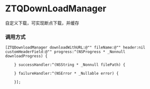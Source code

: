 # ZTQDownLoadManager
自定义下载，可实现断点下载，并缓存

### 调用方式

```
[ZTQDownloadManager downloadWithURL:@"" fileName:@"" header:nil customHeaderField:@"" progress:^(NSProgress * _Nonnull downloadProgress) {
        
    } successHandler:^(NSString * _Nonnull filePath) {
        
    } failureHandler:^(NSError * _Nullable error) {
        
    }];

```
